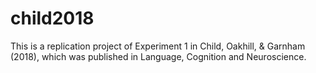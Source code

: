 # child2018
This is a replication project of Experiment 1 in Child, Oakhill, &amp; Garnham (2018), which was published in Language, Cognition and Neuroscience.
